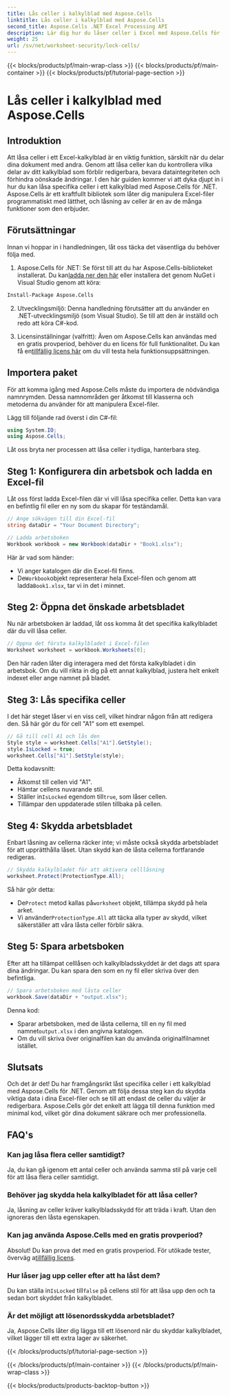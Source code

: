```yaml
---
title: Lås celler i kalkylblad med Aspose.Cells
linktitle: Lås celler i kalkylblad med Aspose.Cells
second_title: Aspose.Cells .NET Excel Processing API
description: Lär dig hur du låser celler i Excel med Aspose.Cells för .NET med denna steg-för-steg-guide. Skydda dina data med detaljerade kodexempel och enkla instruktioner.
weight: 25
url: /sv/net/worksheet-security/lock-cells/
---
```


{{< blocks/products/pf/main-wrap-class >}}
{{< blocks/products/pf/main-container >}}
{{< blocks/products/pf/tutorial-page-section >}}

# Lås celler i kalkylblad med Aspose.Cells

## Introduktion
Att låsa celler i ett Excel-kalkylblad är en viktig funktion, särskilt när du delar dina dokument med andra. Genom att låsa celler kan du kontrollera vilka delar av ditt kalkylblad som förblir redigerbara, bevara dataintegriteten och förhindra oönskade ändringar. I den här guiden kommer vi att dyka djupt in i hur du kan låsa specifika celler i ett kalkylblad med Aspose.Cells för .NET. Aspose.Cells är ett kraftfullt bibliotek som låter dig manipulera Excel-filer programmatiskt med lätthet, och låsning av celler är en av de många funktioner som den erbjuder.

## Förutsättningar

Innan vi hoppar in i handledningen, låt oss täcka det väsentliga du behöver följa med.

1.  Aspose.Cells för .NET: Se först till att du har Aspose.Cells-biblioteket installerat. Du kan[ladda ner den här](https://releases.aspose.com/cells/net/) eller installera det genom NuGet i Visual Studio genom att köra:

```bash
Install-Package Aspose.Cells
```

2. Utvecklingsmiljö: Denna handledning förutsätter att du använder en .NET-utvecklingsmiljö (som Visual Studio). Se till att den är inställd och redo att köra C#-kod.

3.  Licensinställningar (valfritt): Även om Aspose.Cells kan användas med en gratis provperiod, behöver du en licens för full funktionalitet. Du kan få en[tillfällig licens här](https://purchase.aspose.com/temporary-license/) om du vill testa hela funktionsuppsättningen.


## Importera paket

För att komma igång med Aspose.Cells måste du importera de nödvändiga namnrymden. Dessa namnområden ger åtkomst till klasserna och metoderna du använder för att manipulera Excel-filer.

Lägg till följande rad överst i din C#-fil:

```csharp
using System.IO;
using Aspose.Cells;
```

Låt oss bryta ner processen att låsa celler i tydliga, hanterbara steg.

## Steg 1: Konfigurera din arbetsbok och ladda en Excel-fil

Låt oss först ladda Excel-filen där vi vill låsa specifika celler. Detta kan vara en befintlig fil eller en ny som du skapar för teständamål.

```csharp
// Ange sökvägen till din Excel-fil
string dataDir = "Your Document Directory";

// Ladda arbetsboken
Workbook workbook = new Workbook(dataDir + "Book1.xlsx");
```

Här är vad som händer:
- Vi anger katalogen där din Excel-fil finns.
-  De`Workbook`objekt representerar hela Excel-filen och genom att ladda`Book1.xlsx`, tar vi in det i minnet.

## Steg 2: Öppna det önskade arbetsbladet

Nu när arbetsboken är laddad, låt oss komma åt det specifika kalkylbladet där du vill låsa celler.

```csharp
// Öppna det första kalkylbladet i Excel-filen
Worksheet worksheet = workbook.Worksheets[0];
```

Den här raden låter dig interagera med det första kalkylbladet i din arbetsbok. Om du vill rikta in dig på ett annat kalkylblad, justera helt enkelt indexet eller ange namnet på bladet.

## Steg 3: Lås specifika celler

I det här steget låser vi en viss cell, vilket hindrar någon från att redigera den. Så här gör du för cell "A1" som ett exempel.

```csharp
// Gå till cell A1 och lås den
Style style = worksheet.Cells["A1"].GetStyle();
style.IsLocked = true;
worksheet.Cells["A1"].SetStyle(style);
```

Detta kodavsnitt:
- Åtkomst till cellen vid "A1".
- Hämtar cellens nuvarande stil.
-  Ställer in`IsLocked` egendom till`true`, som låser cellen.
- Tillämpar den uppdaterade stilen tillbaka på cellen.

## Steg 4: Skydda arbetsbladet

Enbart låsning av cellerna räcker inte; vi måste också skydda arbetsbladet för att upprätthålla låset. Utan skydd kan de låsta cellerna fortfarande redigeras.

```csharp
// Skydda kalkylbladet för att aktivera celllåsning
worksheet.Protect(ProtectionType.All);
```

Så här gör detta:
-  De`Protect` metod kallas på`worksheet` objekt, tillämpa skydd på hela arket.
-  Vi använder`ProtectionType.All` att täcka alla typer av skydd, vilket säkerställer att våra låsta celler förblir säkra.

## Steg 5: Spara arbetsboken

Efter att ha tillämpat celllåsen och kalkylbladsskyddet är det dags att spara dina ändringar. Du kan spara den som en ny fil eller skriva över den befintliga.

```csharp
// Spara arbetsboken med låsta celler
workbook.Save(dataDir + "output.xlsx");
```

Denna kod:
-  Sparar arbetsboken, med de låsta cellerna, till en ny fil med namnet`output.xlsx` i den angivna katalogen.
- Om du vill skriva över originalfilen kan du använda originalfilnamnet istället.


## Slutsats

Och det är det! Du har framgångsrikt låst specifika celler i ett kalkylblad med Aspose.Cells för .NET. Genom att följa dessa steg kan du skydda viktiga data i dina Excel-filer och se till att endast de celler du väljer är redigerbara. Aspose.Cells gör det enkelt att lägga till denna funktion med minimal kod, vilket gör dina dokument säkrare och mer professionella.


## FAQ's

### Kan jag låsa flera celler samtidigt?
Ja, du kan gå igenom ett antal celler och använda samma stil på varje cell för att låsa flera celler samtidigt.

### Behöver jag skydda hela kalkylbladet för att låsa celler?
Ja, låsning av celler kräver kalkylbladsskydd för att träda i kraft. Utan den ignoreras den låsta egenskapen.

### Kan jag använda Aspose.Cells med en gratis provperiod?
 Absolut! Du kan prova det med en gratis provperiod. För utökade tester, överväg a[tillfällig licens](https://purchase.aspose.com/temporary-license/).

### Hur låser jag upp celler efter att ha låst dem?
 Du kan ställa in`IsLocked` till`false` på cellens stil för att låsa upp den och ta sedan bort skyddet från kalkylbladet.

### Är det möjligt att lösenordsskydda arbetsbladet?
Ja, Aspose.Cells låter dig lägga till ett lösenord när du skyddar kalkylbladet, vilket lägger till ett extra lager av säkerhet.

{{< /blocks/products/pf/tutorial-page-section >}}

{{< /blocks/products/pf/main-container >}}
{{< /blocks/products/pf/main-wrap-class >}}

{{< blocks/products/products-backtop-button >}}
